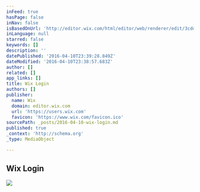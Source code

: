 ```yaml
---
inFeed: true
hasPage: false
inNav: false
isBasedOnUrl: 'http://editor.wix.com/html/editor/web/renderer/edit/3cdd6660-85e4-4bbc-a8e7-aa8870593150?metaSiteId=8065c4b6-7fe8-43a8-95ea-6397d1204621&editorSessionId=56E7F58B-57DC-4A63-BC41-12AB39344D07'
inLanguage: null
starred: false
keywords: []
description: ''
datePublished: '2016-04-10T23:39:28.849Z'
dateModified: '2016-04-10T23:38:57.683Z'
author: []
related: []
app_links: []
title: Wix Login
authors: []
publisher:
  name: Wix
  domain: editor.wix.com
  url: 'https://users.wix.com'
  favicon: 'https://www.wix.com/favicon.ico'
sourcePath: _posts/2016-04-10-wix-login.md
published: true
_context: 'http://schema.org'
_type: MediaObject

---
```

<article style=""><h1>Wix Login</h1></article>

![](https://the-grid-user-content.s3-us-west-2.amazonaws.com/2f02a3eb-1fa2-4cee-847a-aefcdad45cbe.jpg)